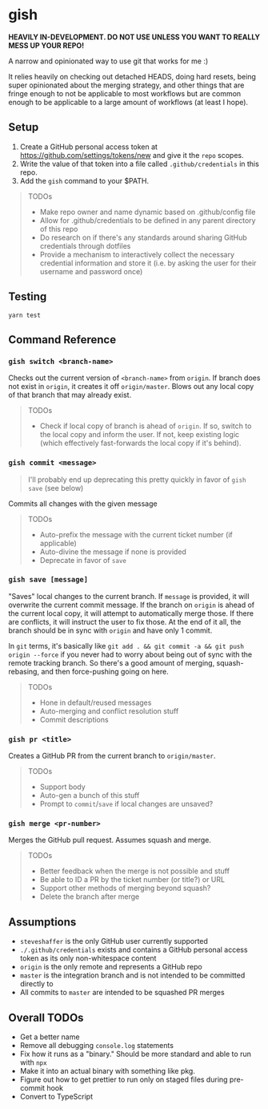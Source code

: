 # gish

**HEAVILY IN-DEVELOPMENT.  DO NOT USE UNLESS YOU WANT TO REALLY MESS UP YOUR REPO!**

A narrow and opinionated way to use git that works for me :)

It relies heavily on checking out detached HEADS, doing hard resets, being super opinionated about the merging strategy,
and other things that are fringe enough to not be applicable to most workflows but are common enough to be applicable to a large amount of workflows (at least I hope).

## Setup

1. Create a GitHub personal access token at https://github.com/settings/tokens/new and give it the `repo` scopes.
1. Write the value of that token into a file called `.github/credentials` in this repo.
1. Add the `gish` command to your $PATH.

> TODOs
> 
> - Make repo owner and name dynamic based on .github/config file
> - Allow for .github/credentials to be defined in any parent directory of this repo
> - Do research on if there's any standards around sharing GitHub credentials through dotfiles
> - Provide a mechanism to interactively collect the necessary credential information and store it (i.e. by asking the user for their username and password once)

## Testing

```text
yarn test
```

## Command Reference

### `gish switch <branch-name>`

Checks out the current version of `<branch-name>` from `origin`.
If branch does not exist in `origin`, it creates it off `origin/master`.
Blows out any local copy of that branch that may already exist.

> TODOs
>
> - Check if local copy of branch is ahead of `origin`.
>   If so, switch to the local copy and inform the user.
>   If not, keep existing logic (which effectively fast-forwards the local copy if it's behind).

### `gish commit <message>`

> I'll probably end up deprecating this pretty quickly in favor of `gish save` (see below)

Commits all changes with the given message

> TODOs
>
> - Auto-prefix the message with the current ticket number (if applicable)
> - Auto-divine the message if none is provided
> - Deprecate in favor of `save`

### `gish save [message]`

"Saves" local changes to the current branch.
If `message` is provided, it will overwrite the current commit message.
If the branch on `origin` is ahead of the current local copy, it will attempt to automatically merge those.
If there are conflicts, it will instruct the user to fix those.
At the end of it all, the branch should be in sync with `origin` and have only 1 commit.

In `git` terms, it's basically like `git add . && git commit -a && git push origin --force` if you never had to worry about being out of sync with the remote tracking branch.
So there's a good amount of merging, squash-rebasing, and then force-pushing going on here.

> TODOs
>
> - Hone in default/reused messages
> - Auto-merging and conflict resolution stuff
> - Commit descriptions

### `gish pr <title>`

Creates a GitHub PR from the current branch to `origin/master`.

> TODOs
>
> - Support body
> - Auto-gen a bunch of this stuff
> - Prompt to `commit`/`save` if local changes are unsaved?

### `gish merge <pr-number>`

Merges the GitHub pull request.
Assumes squash and merge.

> TODOs
>
> - Better feedback when the merge is not possible and stuff
> - Be able to ID a PR by the ticket number (or title?) or URL
> - Support other methods of merging beyond squash?
> - Delete the branch after merge

## Assumptions

- `steveshaffer` is the only GitHub user currently supported
- `./.github/credentials` exists and contains a GitHub personal access token as its only non-whitespace content
- `origin` is the only remote and represents a GitHub repo
- `master` is the integration branch and is not intended to be committed directly to
- All commits to `master` are intended to be squashed PR merges

## Overall TODOs

- Get a better name
- Remove all debugging `console.log` statements
- Fix how it runs as a "binary."  Should be more standard and able to run with `npx`
- Make it into an actual binary with something like pkg.
- Figure out how to get prettier to run only on staged files during pre-commit hook
- Convert to TypeScript
